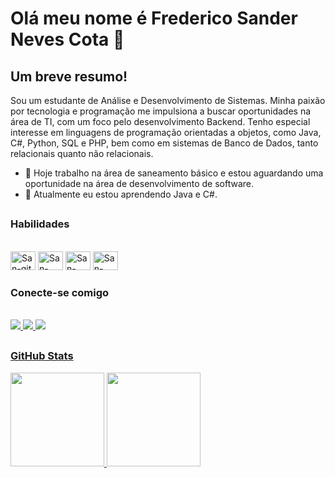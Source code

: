 # Olá meu nome é Frederico Sander Neves Cota 👋

## Um breve resumo!
Sou um estudante de Análise e Desenvolvimento de Sistemas. Minha paixão por tecnologia e programação me impulsiona a buscar oportunidades na área de TI, com um foco pelo desenvolvimento Backend. Tenho especial interesse em linguagens de programação orientadas a objetos, como Java, C#, Python, SQL e PHP, bem como em sistemas de Banco de Dados, tanto relacionais quanto não relacionais.

- 🔭 Hoje trabalho na área de saneamento básico e estou aguardando uma oportunidade na área de desenvolvimento de software.
- 🌱 Atualmente eu estou aprendendo Java e C#.
  
##

### Habilidades
<div style="display: inline_block"><br>
  <img aling="center" alt="San-git" height="30" width="40" src="https://cdn.jsdelivr.net/gh/devicons/devicon/icons/git/git-original.svg" />
  <img aling="center" alt="San-github" height="30" width="40" src="https://cdn.jsdelivr.net/gh/devicons/devicon/icons/github/github-original-wordmark.svg" />
  <img aling="center" alt="San-java" height="30" width="40" src="https://cdn.jsdelivr.net/gh/devicons/devicon/icons/java/java-original.svg" />
  <img aling="center" alt="San-Python" height="30" width="40" src="https://cdn.jsdelivr.net/gh/devicons/devicon/icons/python/python-original.svg" />
</div>

### Conecte-se comigo
<div style="display: inline_block"><br>
  <a href="mailto:sanderfn@gmail.com"><img src = "https://img.shields.io/badge/Gmail-D14836?style=for-the-badge&logo=gmail&logoColor=white" target="_black">
  <a href="mailto:sanderfn@hotmail.com"><img src = "https://img.shields.io/badge/Microsoft_Outlook-0078D4?style=for-the-badge&logo=microsoft-outlook&logoColor=white" target="_black">
  <a href="https://www.linkedin.com/in/sanderfn"><img src = "https://img.shields.io/badge/LinkedIn-0077B5?style=for-the-badge&logo=linkedin&logoColor=white" target="_black">  
</div>

##
### GitHub Stats
<div>
  <a href="https://github.com/sanderfn">
  <img height="150em" src="https://github-readme-stats.vercel.app/api?username=sanderfn&theme=transparent&bg_color=000&border_color=30A3DC&show_icons=true&icon_color=30A3DC&title_color=fff&text_color=FFF&hide_title=true&hide=stars"/>
  <img height="150em" src="https://github-readme-stats.vercel.app/api/top-langs/?username=sanderfn&layout=compact&langs_count=16&theme=transparent&bg_color=000&border_color=30A3DC"/>
</div>
    
##    








<!--
**Sanderfn/sanderfn** is a ✨ _special_ ✨ repository because its `README.md` (this file) appears on your GitHub profile.








